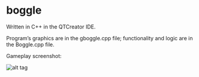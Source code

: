 # boggle

Written in C++ in the QTCreator IDE.

Program’s graphics are in the gboggle.cpp file; functionality and logic are in the Boggle.cpp file.

Gameplay screenshot:

![alt tag](https://raw.github.com/abielg/boggle/master/res/screenshot-1.png)

